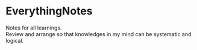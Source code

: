 # EverythingNotes

Notes for all learnings.   
Review and arrange so that knowledges in my mind can be systematic and logical.
